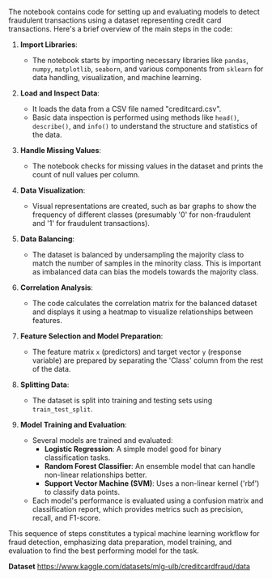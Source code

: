 The notebook contains code for setting up and evaluating models to detect fraudulent transactions using a dataset  representing credit card transactions. Here's a brief overview of the main steps in the code:

1. **Import Libraries**:
   - The notebook starts by importing necessary libraries like `pandas`, `numpy`, `matplotlib`, `seaborn`, and various components from `sklearn` for data handling, visualization, and machine learning.

2. **Load and Inspect Data**:
   - It loads the data from a CSV file named "creditcard.csv".
   - Basic data inspection is performed using methods like `head()`, `describe()`, and `info()` to understand the structure and statistics of the data.

3. **Handle Missing Values**:
   - The notebook checks for missing values in the dataset and prints the count of null values per column.

4. **Data Visualization**:
   - Visual representations are created, such as bar graphs to show the frequency of different classes (presumably '0' for non-fraudulent and '1' for fraudulent transactions).

5. **Data Balancing**:
   - The dataset is balanced by undersampling the majority class to match the number of samples in the minority class. This is important as imbalanced data can bias the models towards the majority class.

6. **Correlation Analysis**:
   - The code calculates the correlation matrix for the balanced dataset and displays it using a heatmap to visualize relationships between features.

7. **Feature Selection and Model Preparation**:
   - The feature matrix `x` (predictors) and target vector `y` (response variable) are prepared by separating the 'Class' column from the rest of the data.

8. **Splitting Data**:
   - The dataset is split into training and testing sets using `train_test_split`.

9. **Model Training and Evaluation**:
   - Several models are trained and evaluated:
     - **Logistic Regression**: A simple model good for binary classification tasks.
     - **Random Forest Classifier**: An ensemble model that can handle non-linear relationships better.
     - **Support Vector Machine (SVM)**: Uses a non-linear kernel ('rbf') to classify data points.
   - Each model's performance is evaluated using a confusion matrix and classification report, which provides metrics such as precision, recall, and F1-score.

This sequence of steps constitutes a typical machine learning workflow for fraud detection, emphasizing data preparation, model training, and evaluation to find the best performing model for the task.

**Dataset**
https://www.kaggle.com/datasets/mlg-ulb/creditcardfraud/data
